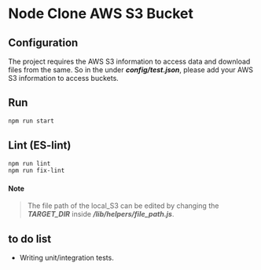 # Node Clone AWS S3 Bucket

## Configuration
The project requires the AWS S3 information to access data and download files from the same. So in the under **_config/test.json_**, please add your AWS S3 information to access buckets.

## Run

```bash
npm run start
```

## Lint (ES-lint)
```bash
npm run lint
npm run fix-lint
```

#### Note
> The file path of the local_S3 can be edited by changing the **_TARGET_DIR_** inside **_/lib/helpers/file_path.js_**.


## to do list
- Writing unit/integration tests.


